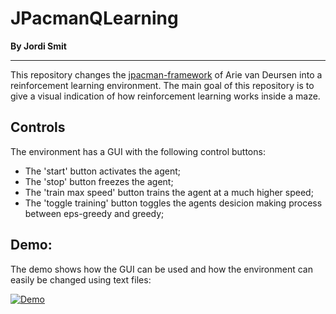 **JPacmanQLearning**
==========

**By Jordi Smit**

----------
This repository changes the [ jpacman-framework](https://github.com/SERG-Delft/jpacman-framework) of Arie van Deursen into a reinforcement learning environment. The main goal of this repository is to give a visual indication of how reinforcement learning works inside a maze.

## Controls
The environment has a GUI with the following control buttons:

 - The 'start' button activates the agent;
 - The 'stop' button freezes the agent;
 - The 'train max speed' button trains the agent at a much higher speed;
 - The 'toggle training' button toggles the agents desicion making process between eps-greedy and greedy;

## Demo:
The demo shows how the GUI can be used and how the environment can easily be changed using text files:

[![Demo](https://lh3.googleusercontent.com/-QfiodhO3348/WdYIyiiTR_I/AAAAAAAAB7s/39aXy6HwlFAua29wvQu2i2jAwds0hO5MgCLcBGAs/s0/JPacman+environment+preview.png "JPacman environment preview.png")](https://www.youtube.com/watch?v=BUqAd0yrL7Y&feature=youtu.be)
